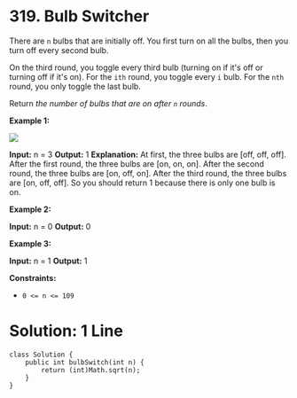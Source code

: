 # 319. Bulb Switcher
There are  `n`  bulbs that are initially off. You first turn on all the bulbs, then you turn off every second bulb.

On the third round, you toggle every third bulb (turning on if it's off or turning off if it's on). For the  `ith`  round, you toggle every  `i`  bulb. For the  `nth`  round, you only toggle the last bulb.

Return  _the number of bulbs that are on after  `n`  rounds_.

**Example 1:**

![](https://assets.leetcode.com/uploads/2020/11/05/bulb.jpg)

**Input:** n = 3
**Output:** 1
**Explanation:** At first, the three bulbs are [off, off, off].
After the first round, the three bulbs are [on, on, on].
After the second round, the three bulbs are [on, off, on].
After the third round, the three bulbs are [on, off, off]. 
So you should return 1 because there is only one bulb is on.

**Example 2:**

**Input:** n = 0
**Output:** 0

**Example 3:**

**Input:** n = 1
**Output:** 1

**Constraints:**

-   `0 <= n <= 109`

# Solution: 1 Line
```
class Solution {
    public int bulbSwitch(int n) {
        return (int)Math.sqrt(n);
    }
}
```